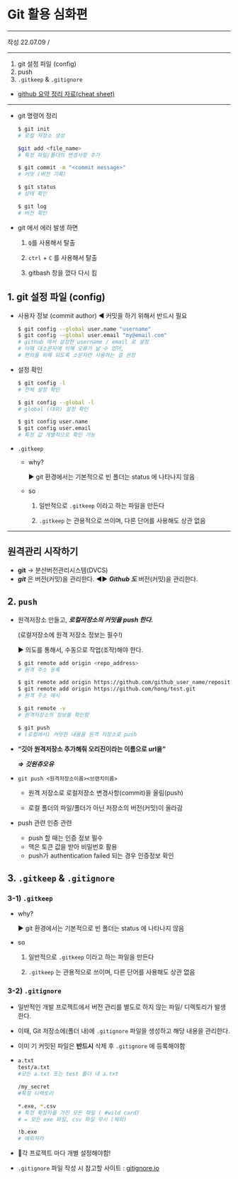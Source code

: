 # Git 활용 심화편

---

작성 22.07.09 /

---

1. git 설정 파일 (config)
2. push
2. `.gitkeep` & `.gitignore`

- [github 요약 정리 자료(cheat sheet)](https://velog.io/@palza4dev/TIL-28.-GitGithub-%EC%BB%A4%EB%B0%8B-%EB%A9%94%EC%8B%9C%EC%A7%80-%EC%9E%91%EC%84%B1%EB%B2%95)

---



- git 명령어 정리 

  ```bash
  $ git init
  # 로컬 저장소 생성
  
  $git add <file_name>
  # 특정 파일/폴더의 변경사항 추가
  
  $ git commit -m "<commit message>"
  # 커밋 (버전 기록)
  
  $ git status
  # 상태 확인 
  
  $ git log 
  # 버전 확인
  ```

  

- git 에서 에러 발생 하면 

  1. `Q`를 사용해서 탈출

  2. `ctrl` + `C` 를 사용해서 탈출

  3. gitbash 창을 껐다 다시 킴

     

## 1. git 설정 파일 (config)

- 사용자 정보 (commit author) ◀ 커밋을 하기 위해서 반드시 필요

  ```bash
  $ git config --global user.name "username"
  $ git config --global user.email "my@email.com"
  # github 에서 설정한 username / email 로 설정
  # 이때 대소문자에 의해 오류가 날 수 있어, 
  # 편의를 위해 되도록 소문자만 사용하는 걸 권장
  ```

- 설정 확인 

  ```bash
  $ git config -l
  # 전체 설정 확인
  
  $ git config --global -l
  # global (대외) 설정 확인
  
  $ git config user.name
  $ git config user.email
  # 특정 값 개별적으로 확인 가능
  ```



- `.gitkeep`

  - why?

    ▶ git 환경에서는 기본적으로 빈 폴더는 status 에 나타나지 않음

  - so

    1. 일반적으로 `.gitkeep` 이라고 하는 파일을 만든다

    2. `.gitkeep` 는 관용적으로 쓰이며, 다른 단어를 사용해도 상관 없음

       

---

## 원격관리 시작하기

- **git** → 분산버전관리시스템(DVCS)
- ***git*** 은 버전(커밋)을 관리한다. ◀▶ ***Github 도*** 버전(커밋)을 관리한다.



## 2. `push` 

- 원격저장소 만들고, ***로컬저장소의 커밋을 push 한다.***

  (로컬저장소에 원격 저장소 정보는 필수!)

  ▶ 의도를 통해서, 수동으로 작업(조작)해야 한다. 

  ```bash
  $ git remote add origin <repo_address>
  # 원격 주소 등록
  
  $ git remote add origin https://github.com/github_user_name/repository.git
  $ git remote add origin https://github.com/hong/test.git
  # 원격 주소 예시
  
  $ git remote -v
  # 원격저장소의 정보를 확인함
  
  $ git push
  # (로컬에서) 커밋한 내용을 원격 저장소로 push
  
  ```

- **“깃아 원격저장소 추가해줘 오리진이라는 이름으로 url을”**

  ***⇒ 깃원츄오유***

  

- `git push <원격저장소이름><브랜치이름>`

  - 원격 저장소로 로컬저장소 변경사항(commit)을 올림(push)

  - 로컬 폴더의 파일/폴더가 아닌 저장소의 버전(커밋)이 올라감

    

- push 관련 인증 관련 
  - push 할 때는 인증 정보 필수
  - 맥은 토큰 값을 받아 비밀번호 활용
  - push가 authentication failed 되는 경우 인증정보 확인 



## 3. `.gitkeep` & `.gitignore`

### 3-1) `.gitkeep`

- why?

  ▶ git 환경에서는 기본적으로 빈 폴더는 status 에 나타나지 않음


- so

  1. 일반적으로 `.gitkeep` 이라고 하는 파일을 만든다

  2. `.gitkeep` 는 관용적으로 쓰이며, 다른 단어를 사용해도 상관 없음



### 3-2) `.gitignore`

- 일반적인 개발 프로젝트에서 버전 관리를 별도로 하지 않는 파일/ 디렉토리가 발생한다.

- 이때, Git 저장소에(폴더 내)에 `.gitignore` 파일을 생성하고 해당 내용을 관리한다.

- 이미 기 커밋된 파일은 **반드시** 삭제 후 `.gitignore` 에 등록해야함

- ```bash
  a.txt 
  test/a.txt 
  #모든 a.txt 또는 test 폴더 내 a.txt
  
  /my_secret
  #특정 디렉토리
  
  *.exe, *.csv
  # 특정 확장자를 가진 모든 파일 ( #wild card)
  # = 모든 exe 파일, csv 파일 무시 (제외)
  
  !b.exe
  # 예외처리
  ```

- 📌각 프로젝트 마다 개별 설정해야함!

- `.gitignore` 파일 작성 시 참고할 사이트 : [gitignore.io](https://www.toptal.com/developers/gitignore) 
